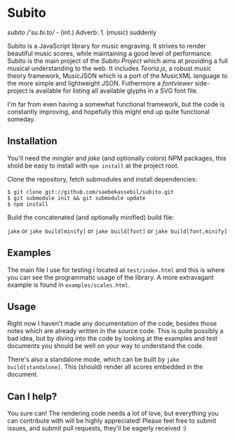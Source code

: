 # Subito

*subito /'su.bi.to/* - (int.) Adverb: 1. (*music*) suddenly

Subito is a JavaScript library for music engraving. It strives to render beautiful
music scores, while maintaining a good level of performance. Subito is the main project
of the *Subito Project* which aims at providing a full musical understanding to the
web. It includes *Teoria.js*, a robust music theory framework, MusicJSON which is a 
port of the MusicXML language to the more simple and lightweight JSON. Futhermore a
*fontviewer* side-project is available for listing all available glyphs in a SVG
font file.

I'm far from even having a somewhat functional framework, but the code is constantly
improving, and hopefully this might end up quite functional someday.

## Installation

You'll need the *mingler* and *jake* (and optionally *colors*) NPM packages, this
shold be easy to install with `npm install` at the project root.

Clone the repository, fetch submodules and install dependencies:

    $ git clone git://github.com/saebekassebil/subito.git
    $ git submodule init && git submodule update
    $ npm install

Build the concatenated (and optionally minified) build file:

`jake` or `jake build[minify]` or `jake build[font]` or `jake build[font,minify]`

## Examples

The main file I use for testing i located at `test/index.html` and this is where
you can see the programmatic usage of the library. A more extravagant example is
found in `examples/scales.html`.

## Usage

Right now I haven't made any documentation of the code, besides those notes
which are already written in the source code. This is quite possibly a bad
idea, but by diving into the code by looking at the examples and test documents you
should be well on your way to understand the code.

There's also a standalone mode, which can be built by `jake build[standalone]`. This
(should) render all scores embedded in the document.

## Can I help?

You sure can! The rendering code needs a lot of love, but everything you can contribute
with will be highly appreciated! Please feel free to submit issues, and submit 
pull requests, they'll be eagerly received :)

